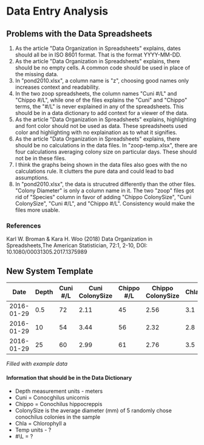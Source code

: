 # Data Entry Analysis
## Problems with the Data Spreadsheets
1. As the article "Data Organization in Spreadsheets" explains, dates should all be in ISO 8601 format. That is the format YYYY-MM-DD.
2. As the article "Data Organization in Spreadsheets" explains, there should be no empty cells. A common code should be used in place of the missing data.
3. In "pond2010.xlsx", a column name is "z", choosing good names only increases context and readability.
4. In the two zoop spreadsheets, the column names "Cuni #/L" and "Chippo #/L", while one of the files explains the "Cuni" and "Chippo" terms, the "#/L" is never explained in any of the spreadsheets. This should be in a data dictionary to add context for a viewer of the data.
5. As the article "Data Organization in Spreadsheets" explains, highlighting and font color should not be used as data. These spreadsheets used color and highlighting with no explaination as to what it signifies.
6. As the article "Data Organization in Spreadsheets" explains, there should be no calculations in the data files. In "zoop-temp.xlsx", there are four calculations averaging colony size on particular days. These should not be in these files.
7. I think the graphs being shown in the data files also goes with the no calculations rule. It clutters the pure data and could lead to bad assumptions.
8. In "pond2010.xlsx", the data is strucutred differently than the other files. "Colony Diameter" is only a column name in it. The two "zoop" files got rid of "Species" column in favor of adding "Chippo ColonySize", "Cuni ColonySize", "Cuni #/L", and "Chippo #/L". Consistency would make the files more usable.

### References
Karl W. Broman & Kara H. Woo (2018) Data Organization in Spreadsheets,The American Statistician, 72:1, 2-10, DOI: 10.1080/00031305.2017.1375989

## New System Template
|Date|Depth|Cuni #/L|Cuni ColonySize|Chippo #/L|Chippo ColonySize|Chla|Temp|
|---|---|---|---|---|---|---|---|
|2016-01-29 |0.5  |72   |2.11 |45 |2.56 |3.1  |18.2 |
|2016-01-29 |10   |54 	|3.44 |56 |2.32 |2.8  |9.9  |
|2016-01-29 |25   |60 	|2.99 |61 |2.76 |3.5  |14.2 |

  *Filled with example data*
#### Information that should be in the Data Dictionary 
* Depth measurement units - meters
* Cuni = Conocghilus unicornis
* Chippo = Conochilus hippocreppis
* ColonySize is the average diameter (mm) of 5 randomly chose conochilus colonies in the sample
* Chla = Chlorophyll a
* Temp units - ?
* #\L = ?
